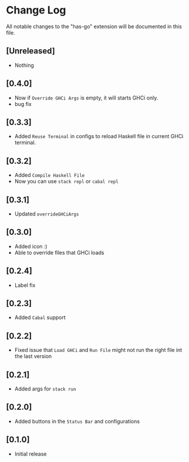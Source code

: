 # Change Log

All notable changes to the "has-go" extension will be documented in this file.

## [Unreleased]

- Nothing

## [0.4.0]

- Now if `Override GHCi Args` is empty, it will starts GHCi only.
- bug fix

## [0.3.3]

- Added `Reuse Terminal` in configs to reload Haskell file in current GHCi terminal.

## [0.3.2]

- Added `Compile Haskell File`
- Now you can use `stack repl` or `cabal repl`

## [0.3.1]

- Updated `overrideGHCiArgs`

## [0.3.0]

- Added icon :)
- Able to override files that GHCi loads

## [0.2.4]

- Label fix

## [0.2.3]

- Added `Cabal` support

## [0.2.2]

- Fixed issue that `Load GHCi` and `Run File` might not run the right file int the last version

## [0.2.1]

- Added args for `stack run`

## [0.2.0]

- Added buttons in the `Status Bar` and configurations

## [0.1.0]

- Initial release
